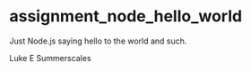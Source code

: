 assignment_node_hello_world
===========================


Just Node.js saying hello to the world and such.

Luke E Summerscales
